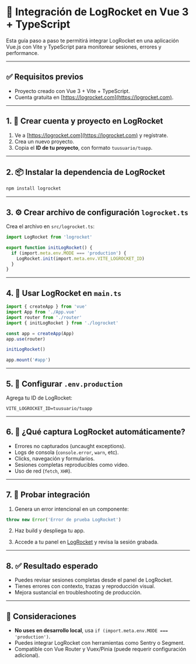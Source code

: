 
# 🎥 Integración de LogRocket en Vue 3 + TypeScript

Esta guía paso a paso te permitirá integrar LogRocket en una aplicación Vue.js con Vite y TypeScript para monitorear sesiones, errores y performance.

---

## ✅ Requisitos previos

- Proyecto creado con Vue 3 + Vite + TypeScript.
- Cuenta gratuita en [https://logrocket.com](https://logrocket.com).

---

## 1. 📝 Crear cuenta y proyecto en LogRocket

1. Ve a [https://logrocket.com](https://logrocket.com) y regístrate.
2. Crea un nuevo proyecto.
3. Copia el **ID de tu proyecto**, con formato `tuusuario/tuapp`.

---

## 2. 📦 Instalar la dependencia de LogRocket

```bash
npm install logrocket
```

---

## 3. ⚙️ Crear archivo de configuración `logrocket.ts`

Crea el archivo en `src/logrocket.ts`:

```ts
import LogRocket from 'logrocket'

export function initLogRocket() {
  if (import.meta.env.MODE === 'production') {
    LogRocket.init(import.meta.env.VITE_LOGROCKET_ID)
  }
}
```

---

## 4. 🧩 Usar LogRocket en `main.ts`

```ts
import { createApp } from 'vue'
import App from './App.vue'
import router from './router'
import { initLogRocket } from './logrocket'

const app = createApp(App)
app.use(router)

initLogRocket()

app.mount('#app')
```

---

## 5. 🔐 Configurar `.env.production`

Agrega tu ID de LogRocket:

```
VITE_LOGROCKET_ID=tuusuario/tuapp
```

---

## 6. 🚀 ¿Qué captura LogRocket automáticamente?

- Errores no capturados (uncaught exceptions).
- Logs de consola (`console.error`, `warn`, etc).
- Clicks, navegación y formularios.
- Sesiones completas reproducibles como video.
- Uso de red (`fetch`, `XHR`).

---

## 7. 🧪 Probar integración

1. Genera un error intencional en un componente:

```ts
throw new Error('Error de prueba LogRocket')
```

2. Haz build y despliega tu app.

3. Accede a tu panel en [LogRocket](https://app.logrocket.com) y revisa la sesión grabada.

---

## 8. ✅ Resultado esperado

- Puedes revisar sesiones completas desde el panel de LogRocket.
- Tienes errores con contexto, trazas y reproducción visual.
- Mejora sustancial en troubleshooting de producción.

---

## 📌 Consideraciones

- **No uses en desarrollo local**, usa `if (import.meta.env.MODE === 'production')`.
- Puedes integrar LogRocket con herramientas como Sentry o Segment.
- Compatible con Vue Router y Vuex/Pinia (puede requerir configuración adicional).

